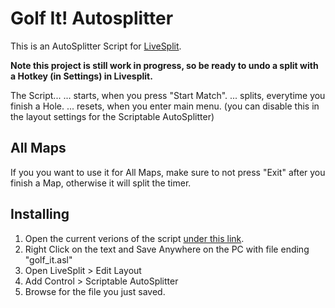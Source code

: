 # Golf It! Autosplitter

This is an AutoSplitter Script for [LiveSplit](https://github.com/LiveSplit/LiveSplit). 

**Note this project is still work in progress, so be ready to undo a split with a Hotkey (in Settings) in Livesplit.**

The Script...
 ... starts, when you press "Start Match".
 ... splits, everytime you finish a Hole.
 ... resets, when you enter main menu. (you can disable this in the layout settings for the Scriptable AutoSplitter)

## All Maps
If you you want to use it for All Maps, make sure to not press "Exit" after you finish a Map, otherwise it will split the timer.

## Installing
 1. Open the current verions of the script [under this link](https://raw.githubusercontent.com/sflofty/autosplitters/master/golf_it/golf_it.asl).
 2. Right Click on the text and Save Anywhere on the PC with file ending "golf_it.asl"
 3. Open LiveSplit > Edit Layout 
 4. Add Control > Scriptable AutoSplitter
 5. Browse for the file you just saved.
